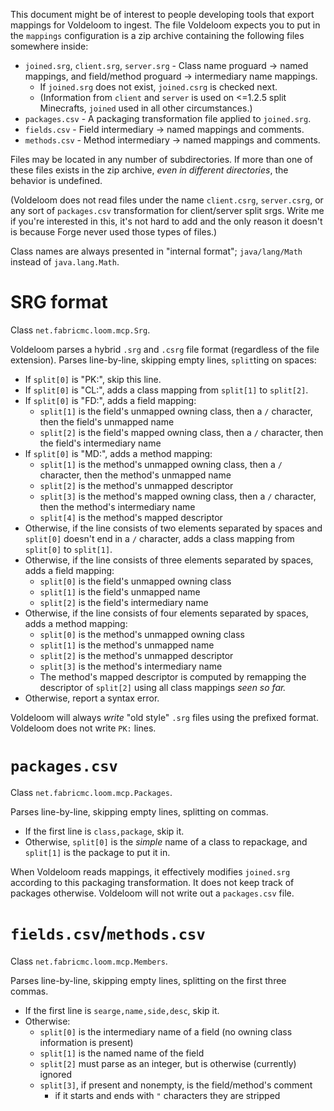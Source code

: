 This document might be of interest to people developing tools that export mappings for Voldeloom to ingest. The file Voldeloom expects you to put in the `mappings` configuration is a zip archive containing the following files somewhere inside:

* `joined.srg`, `client.srg`, `server.srg` - Class name proguard -> named mappings, and field/method proguard -> intermediary name mappings.
  * If `joined.srg` does not exist, `joined.csrg` is checked next. 
  * (Information from `client` and `server` is used on <=1.2.5 split Minecrafts, `joined` used in all other circumstances.)
* `packages.csv` - A packaging transformation file applied to `joined.srg`.
* `fields.csv` - Field intermediary -> named mappings and comments.
* `methods.csv` - Method intermediary -> named mappings and comments.

Files may be located in any number of subdirectories. If more than one of these files exists in the zip archive, *even in different directories*, the behavior is undefined.

(Voldeloom does not read files under the name `client.csrg`, `server.csrg`, or any sort of `packages.csv` transformation for client/server split srgs. Write me if you're interested in this, it's not hard to add and the only reason it doesn't is because Forge never used those types of files.)

Class names are always presented in "internal format"; `java/lang/Math` instead of `java.lang.Math`.

# SRG format

Class `net.fabricmc.loom.mcp.Srg`.

Voldeloom parses a hybrid `.srg` and `.csrg` file format (regardless of the file extension). Parses line-by-line, skipping empty lines, `split`ting on spaces:

* If `split[0]` is "PK:", skip this line.
* If `split[0]` is "CL:", adds a class mapping from `split[1]` to `split[2]`.
* If `split[0]` is "FD:", adds a field mapping:
  * `split[1]` is the field's unmapped owning class, then a `/` character, then the field's unmapped name
  * `split[2]` is the field's mapped owning class, then a `/` character, then the field's intermediary name
* If `split[0]` is "MD:", adds a method mapping:
  * `split[1]` is the method's unmapped owning class, then a `/` character, then the method's unmapped name
  * `split[2]` is the method's unmapped descriptor
  * `split[3]` is the method's mapped owning class, then a `/` character, then the method's intermediary name
  * `split[4]` is the method's mapped descriptor
* Otherwise, if the line consists of two elements separated by spaces and `split[0]` doesn't end in a `/` character, adds a class mapping from `split[0]` to `split[1]`.
* Otherwise, if the line consists of three elements separated by spaces, adds a field mapping:
  * `split[0]` is the field's unmapped owning class
  * `split[1]` is the field's unmapped name
  * `split[2]` is the field's intermediary name
* Otherwise, if the line consists of four elements separated by spaces, adds a method mapping:
  * `split[0]` is the method's unmapped owning class
  * `split[1]` is the method's unmapped name
  * `split[2]` is the method's unmapped descriptor
  * `split[3]` is the method's intermediary name
  * The method's mapped descriptor is computed by remapping the descriptor of `split[2]` using all class mappings *seen so far.*
* Otherwise, report a syntax error.

Voldeloom will always *write* "old style" `.srg` files using the prefixed format. Voldeloom does not write `PK:` lines.

# `packages.csv`

Class `net.fabricmc.loom.mcp.Packages`.

Parses line-by-line, skipping empty lines, splitting on commas.

* If the first line is `class,package`, skip it.
* Otherwise, `split[0]` is the *simple* name of a class to repackage, and `split[1]` is the package to put it in.

When Voldeloom reads mappings, it effectively modifies `joined.srg` according to this packaging transformation. It does not keep track of packages otherwise. Voldeloom will not write out a `packages.csv` file.

# `fields.csv`/`methods.csv`

Class `net.fabricmc.loom.mcp.Members`.

Parses line-by-line, skipping empty lines, splitting on the first three commas.

* If the first line is `searge,name,side,desc`, skip it.
* Otherwise:
  * `split[0]` is the intermediary name of a field (no owning class information is present)
  * `split[1]` is the named name of the field
  * `split[2]` must parse as an integer, but is otherwise (currently) ignored
  * `split[3]`, if present and nonempty, is the field/method's comment
    * if it starts and ends with `"` characters they are stripped